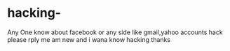 hacking-
========

Any One know about facebook or any side like gmail,yahoo accounts hack please rply me am new and i wana know hacking thanks
